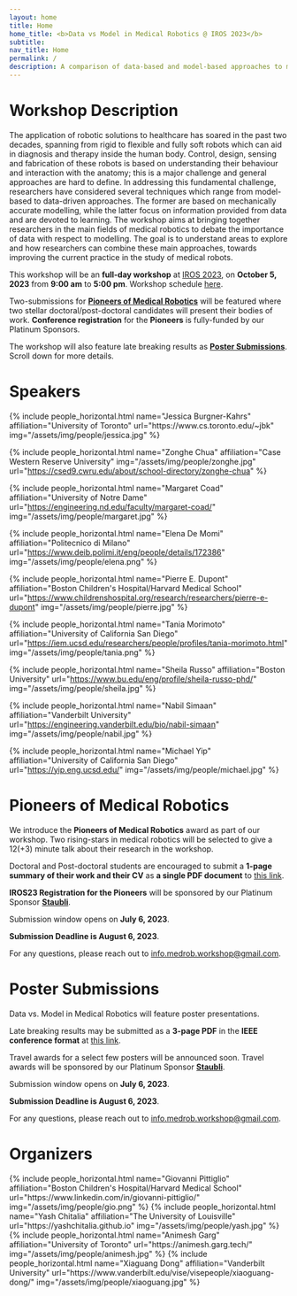 ```yaml
---
layout: home
title: Home
home_title: <b>Data vs Model in Medical Robotics @ IROS 2023</b>
subtitle:
nav_title: Home
permalink: /
description: A comparison of data-based and model-based approaches to medical robotics.
---
```


# Workshop Description

The application of robotic solutions to healthcare has soared in the past two decades, spanning from rigid to flexible and fully soft robots which can aid in diagnosis and therapy inside the human body. Control, design, sensing and fabrication of these robots is based on understanding their behaviour and interaction with the anatomy; this is a major challenge and general approaches are hard to define. 
In addressing this fundamental challenge, researchers have considered several techniques which range from model-based to data-driven approaches. The former are based on mechanically accurate modelling, while the latter focus on information provided from data and are devoted to learning. 
The workshop aims at bringing together researchers in the main fields of medical robotics to debate the importance of data with respect to modelling. The goal is to understand areas to explore and how researchers can combine these main approaches, towards improving the current practice in the study of medical robots.

This workshop will be an **full-day workshop** at [IROS 2023](https://ieee-iros.org/), on <b>October 5, 2023</b> from <b>9:00 am</b> to <b>5:00 pm</b>. Workshop schedule [here](https://medrob-workshop.github.io/schedule/).

Two-submissions for [**Pioneers of Medical Robotics**](#pioneers-of-medical-robotics) will be featured where two stellar doctoral/post-doctoral candidates will present their bodies of work. **Conference registration** for the **Pioneers** is fully-funded by our Platinum Sponsors.

The workshop will also feature late breaking results as [**Poster Submissions**](#poster-submissions). Scroll down for more details.

# Speakers

<div class="row row-cols-2 projects pt-3 pb-3">
  {% include people_horizontal.html name="Jessica Burgner-Kahrs" affiliation="University of Toronto" url="https://www.cs.toronto.edu/~jbk" img="/assets/img/people/jessica.jpg"  %}
  
  {% include people_horizontal.html name="Zonghe Chua" affiliation="Case Western Reserve University" img="/assets/img/people/zonghe.jpg" url="https://csed9.cwru.edu/about/school-directory/zonghe-chua" %}

  {% include people_horizontal.html name="Margaret Coad" affiliation="University of Notre Dame" url="https://engineering.nd.edu/faculty/margaret-coad/" img="/assets/img/people/margaret.jpg" %}

  {% include people_horizontal.html name="Elena De Momi" affiliation="Politecnico di Milano" url="https://www.deib.polimi.it/eng/people/details/172386" img="/assets/img/people/elena.png" %}

  {% include people_horizontal.html name="Pierre E. Dupont" affiliation="Boston Children's Hospital/Harvard Medical School" url="https://www.childrenshospital.org/research/researchers/pierre-e-dupont" img="/assets/img/people/pierre.jpg" %}
  
  {% include people_horizontal.html name="Tania Morimoto" affiliation="University of California San Diego" url="https://iem.ucsd.edu/researchers/people/profiles/tania-morimoto.html" img="/assets/img/people/tania.png" %}
  
  {% include people_horizontal.html name="Sheila Russo" affiliation="Boston University" url="https://www.bu.edu/eng/profile/sheila-russo-phd/" img="/assets/img/people/sheila.jpg" %}

  {% include people_horizontal.html name="Nabil Simaan" affiliation="Vanderbilt University" url="https://engineering.vanderbilt.edu/bio/nabil-simaan" img="/assets/img/people/nabil.jpg" %}
  
  {% include people_horizontal.html name="Michael Yip" affiliation="University of California San Diego" url="https://yip.eng.ucsd.edu/" img="/assets/img/people/michael.jpg" %}


</div>

# Pioneers of Medical Robotics 
We introduce the **Pioneers of Medical Robotics** award as part of our workshop. Two rising-stars in medical robotics will be selected to give a 12(+3) minute talk about their research in the workshop.

Doctoral and Post-doctoral students are encouraged to submit a **1-page summary of their work and their CV** as **a single PDF document** to [this link](https://openreview.net/group?id=IEEE.org/2023/IROS/Workshop/DMMR&referrer=%5BHomepage%5D(%2F)).

**IROS23 Registration for the Pioneers** will be sponsored by our Platinum Sponsor [**Staubli**](https://www.staubli.com/global/en/robotics.html).

Submission window opens on **July 6, 2023**. 

**Submission Deadline is August 6, 2023**. 

For any questions, please reach out to [info.medrob.workshop@gmail.com](mailto:info.medrob.workshop@gmail.com).

# Poster Submissions
Data vs. Model in Medical Robotics will feature poster presentations. 

Late breaking results may be submitted as a **3-page PDF** in the **IEEE conference format** at [this link](https://openreview.net/group?id=IEEE.org/2023/IROS/Workshop/DMMR&referrer=%5BHomepage%5D(%2F)).


Travel awards for a select few posters will be announced soon. Travel awards will be sponsored by our Platinum Sponsor [**Staubli**](https://www.staubli.com/global/en/robotics.html).

Submission window opens on **July 6, 2023**. 

**Submission Deadline is August 6, 2023**. 


For any questions, please reach out to [info.medrob.workshop@gmail.com](mailto:info.medrob.workshop@gmail.com).

# Organizers
<div class="row row-cols-2 projects pt-3 pb-3">
  {% include people_horizontal.html name="Giovanni Pittiglio" affiliation="Boston Children's Hospital/Harvard Medical School" url="https://www.linkedin.com/in/giovanni-pittiglio/" img="/assets/img/people/gio.png" %}
  {% include people_horizontal.html name="Yash Chitalia" affiliation="The University of Louisville" url="https://yashchitalia.github.io" img="/assets/img/people/yash.jpg" %}
  {% include people_horizontal.html name="Animesh Garg" affiliation="University of Toronto" url="https://animesh.garg.tech/" img="/assets/img/people/animesh.jpg" %}
  {% include people_horizontal.html name="Xiaguang Dong" affiliation="Vanderbilt University" url="https://www.vanderbilt.edu/vise/visepeople/xiaoguang-dong/" img="/assets/img/people/xiaoguang.jpg" %}
</div>
